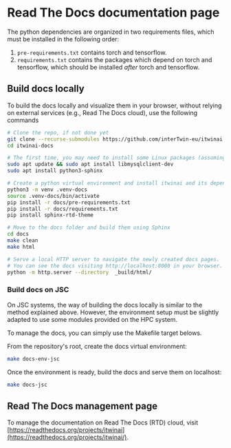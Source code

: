 # Read The Docs documentation page

The python dependencies are organized in two requirements files, which
must be installed in the following order:

1. `pre-requirements.txt` contains torch and tensorflow.
1. `requirements.txt` contains the packages which depend on torch and tensorflow,
which should be installed *after* torch and tensorflow.

## Build docs locally

To build the docs locally and visualize them in your browser, without relying on external
services (e.g., Read The Docs cloud), use the following commands

```bash
# Clone the repo, if not done yet
git clone --recurse-submodules https://github.com/interTwin-eu/itwinai.git itwinai-docs
cd itwinai-docs

# The first time, you may need to install some Linux packages (assuming Ubuntu system here)
sudo apt update && sudo apt install libmysqlclient-dev
sudo apt install python3-sphinx

# Create a python virtual environment and install itwinai and its dependencies
python3 -m venv .venv-docs
source .venv-docs/bin/activate
pip install -r docs/pre-requirements.txt
pip install -r docs/requirements.txt
pip install sphinx-rtd-theme

# Move to the docs folder and build them using Sphinx
cd docs
make clean
make html

# Serve a local HTTP server to navigate the newly created docs pages.
# You can see the docs visiting http://localhost:8000 in your browser.
python -m http.server --directory  _build/html/
```

### Build docs on JSC

On JSC systems, the way of building the docs locally is similar to the method
explained above. However, the environment setup must be slightly adapted to use
some modules provided on the HPC system.

To manage the docs, you can simply use the Makefile target
belows.

From the repository's root, create the docs virtual environment:

```bash
make docs-env-jsc
```

Once the environment is ready, build the docs
and serve them on localhost:

```bash
make docs-jsc
```

## Read The Docs management page

To manage the documentation on Read The Docs (RTD) cloud, visit
[https://readthedocs.org/projects/itwinai](https://readthedocs.org/projects/itwinai/).
